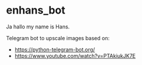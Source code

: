 # enhans_bot

Ja hallo my name is Hans.

Telegram bot to upscale images based on:
* https://python-telegram-bot.org/
* https://www.youtube.com/watch?v=PTAkiukJK7E

